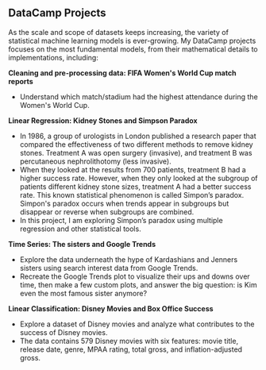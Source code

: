 ## DataCamp Projects

As the scale and scope of datasets keeps increasing, the variety of statistical machine learning models is ever-growing. My DataCamp projects focuses on the most fundamental models, from their mathematical details to implementations, including:

**Cleaning and pre-processing data:  FIFA Women's World Cup match reports**
- Understand which match/stadium had the highest attendance during the Women's World Cup.

**Linear Regression: Kidney Stones and Simpson Paradox**
- In 1986, a group of urologists in London published a research paper that compared the effectiveness of two different methods to remove kidney stones. Treatment A was open surgery (invasive), and treatment B was percutaneous nephrolithotomy (less invasive). 
- When they looked at the results from 700 patients, treatment B had a higher success rate. However, when they only looked at the subgroup of patients different kidney stone sizes, treatment A had a better success rate. This known statistical phenomenon is called Simpon’s paradox. Simpon's paradox occurs when trends appear in subgroups but disappear or reverse when subgroups are combined.
- In this project, I am exploring Simpon’s paradox using multiple regression and other statistical tools.


**Time Series: The sisters and Google Trends**
- Explore the data underneath the hype of Kardashians and Jenners sisters using search interest data from Google Trends.
- Recreate the Google Trends plot to visualize their ups and downs over time, then make a few custom plots, and answer the big question: is Kim even the most famous sister anymore?

**Linear Classification: Disney Movies and Box Office Success**
- Explore a dataset of Disney movies and analyze what contributes to the success of Disney movies.
- The data contains 579 Disney movies with six features: movie title, release date, genre, MPAA rating, total gross, and inflation-adjusted gross.





